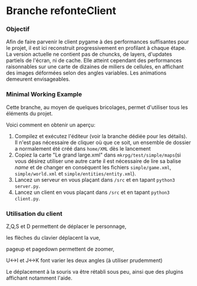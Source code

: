 # Branche refonteClient
### Objectif
Afin de faire parvenir le client pygame à des performances suffisantes pour le projet, il est ici reconstruit progressivement en profilant à chaque étape.
La version actuelle ne contient pas de chuncks, de layers, d'updates partiels de l'écran, ni de cache. Elle atteint cependant des performances raisonnables sur une carte de dizaines de miliers de cellules, en affichant des images déformées selon des angles variables. Les animations demeurent envisageables.

### Minimal Working Example
Cette branche, au moyen de quelques bricolages, permet d'utiliser tous les éléments du projet.

Voici comment en obtenir un aperçu:

1. Compilez et exécutez l'éditeur (voir la branche dédiée pour les détails). Il n'est pas nécessaire de cliquer où que ce soit, un ensemble de dossier a normalement été créé dans `home/XML` dès le lancement
2. Copiez la carte "Le grand large.xml" dans `mkrpg/test/simple/maps`(si vous désirez utiliser une autre carte il est nécessaire de lire sa balise _name_ et de changer en conséquent les fichiers `simple/game.xml`, `simple/world.xml` et `simple/entities/entity.xml`).
3. Lancez un serveur en vous plaçant dans `/src` et en tapant `python3 server.py`.
4. Lancez un client en vous plaçant dans `/src` et en tapant `python3 client.py`.

### Utilisation du client
Z,Q,S et D permettent de déplacer le personnage,

les flèches du clavier déplacent la vue,

pageup et pagedown permettent de zoomer,

U<->I et J<->K font varier les deux angles (à utiliser prudemment)

Le déplacement à la souris va être rétabli sous peu, ainsi que des plugins affichant notamment l'aide.
